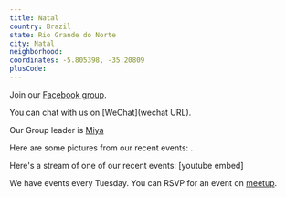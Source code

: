 ```yaml
---
title: Natal
country: Brazil
state: Rio Grande do Norte
city: Natal
neighborhood: 
coordinates: -5.805398, -35.20809
plusCode:
---
```

Join our [Facebook group](https://www.facebook.com/groups/free.code.camp.natal).

You can chat with us on [WeChat](wechat URL).

Our Group leader is [Miya](freecodecamp.org/miya)

Here are some pictures from our recent events:
![]().

Here's a stream of one of our recent events:
[youtube embed]

We have events every Tuesday. You can RSVP for an event on [meetup](meetupurl).
